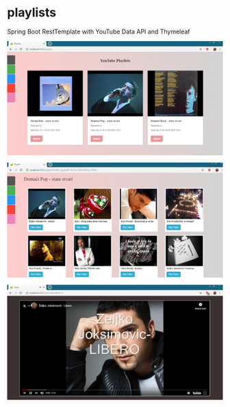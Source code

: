 # playlists
Spring Boot RestTemplate with YouTube Data API and Thymeleaf

![](images/home.png)

![](images/list.png)

![](images/video.png)

